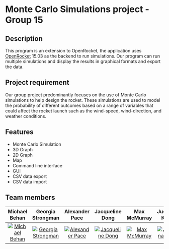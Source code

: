 # Monte Carlo Simulations project - Group 15

## Description
This program is an extension to OpenRocket, the application uses [OpenRocket](https://github.com/openrocket/openrocket) 15.03 as the backend to run simulations. Our program can run multiple simulations and display the results in graphical formats and export the data. 

## Project requirement
Our group project predominantly focuses on the use of Monte Carlo simulations to help design the rocket. These simulations are used to model the probability of different outcomes based on a range of variables that could affect the rocket launch such as the wind-speed, wind-direction, and weather conditions.

## Features
- Monte Carlo Simulation
- 3D Graph
- 2D Graph
- Map
- Command line interface
- GUI
- CSV data export
- CSV data import

## Team members
|Michael Behan|Georgia Strongman|Alexander Pace|Jacqueline Dong|Max McMurray|Justina Koh|
|:---------------:|:---------------:|:---------------:|:---------------:|:---------------:|:---------------:|
| [![Michael Behan](https://avatars1.githubusercontent.com/u/37396948?s=460&u=f8c426659a5298c5489177e84ea4e248843eaa64&v=4)](https://github.com/HalfSquare) | [![Georgia Strongman](https://avatars0.githubusercontent.com/u/38964608?s=400&u=0bf22586b89b1a9d13f6a8009cae5dd081c32ed5&v=4)](https://github.com/GStrongman) | [![Alexander Pace](https://avatars2.githubusercontent.com/u/39036912?s=400&u=9a5803ad50f5a7def272285b1c55d1f66b0ffbde&v=4)](https://github.com/AlexanderPace) | [![Jacqueline Dong](https://avatars0.githubusercontent.com/u/38874602?s=400&v=4)](https://github.com/jacquidong) | [![Max McMurray](https://avatars1.githubusercontent.com/u/38926524?s=400&v=4)](https://github.com/max-mcmurray) | [![Justina Koh](https://avatars2.githubusercontent.com/u/39318966?s=400&v=4)](https://github.com/justinakoh) |

